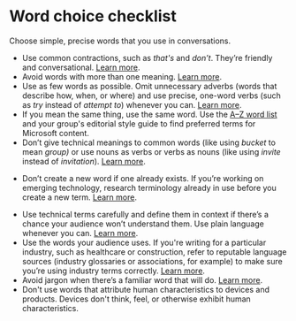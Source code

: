 # Word choice checklist

Choose simple, precise words that you use in conversations.

  - Use common contractions, such as *that's* and *don’t*. They’re friendly and conversational. [Learn more](/style-guide/word-choice/use-contractions).
  - Avoid words with more than one meaning. [Learn more](/style-guide/word-choice/use-simple-words-concise-sentences).
  - Use as
    few words as possible. Omit unnecessary adverbs (words that describe
    how, when, or where) and use precise, one-word verbs (such as *try* instead of *attempt to*) whenever you can. [Learn more](/style-guide/word-choice/use-simple-words-concise-sentences). 
  - If you mean the same thing, use the same word. Use the [A–Z word list](https://worldready.cloudapp.net/Styleguide/Read?id=2700&topicid=25512) and your group's editorial style guide to find preferred terms for Microsoft content.
  - Don’t give technical meanings to common words (like using *bucket* to mean *group)* or use nouns as verbs or verbs as nouns (like using *invite* instead of *invitation*). [Learn more](/style-guide/word-choice/dont-use-common-words-in-new-ways). 

<!-- end list -->

  - Don’t create
    a new word if one already exists. If you’re working on
    emerging technology, research terminology already in use before you
    create a new term. [Learn more](/style-guide/word-choice/use-technical-terms-carefully).

<!-- end list -->

  - Use technical terms carefully and define
    them in context if there’s a chance your audience won’t understand
    them. Use plain language whenever you can. [Learn more](/style-guide/word-choice/use-technical-terms-carefully).
  - Use the
    words your audience uses. If you're writing for a particular
    industry, such as healthcare or construction, refer to reputable
    language sources (industry glossaries or associations, for example)
    to make sure you’re using industry terms correctly. [Learn more](/style-guide/word-choice/use-technical-terms-carefully). 
  - Avoid jargon when there’s a familiar word that will do. [Learn more](/style-guide/word-choice/avoid-jargon).
  - Don't
    use words that attribute human characteristics to devices and products.
    Devices don't think, feel, or otherwise exhibit human characteristics.
